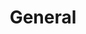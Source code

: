 ---
template: CaseResultsIndex
title: General
subtitle: ''
featuredImage: /images/case-results.jpg
---